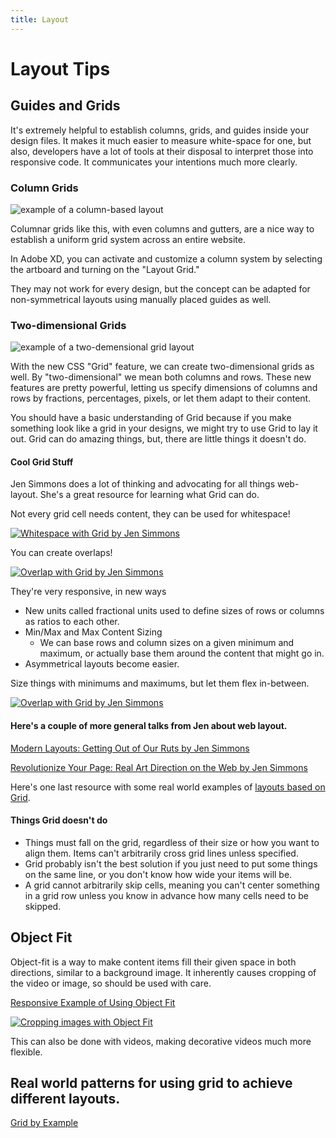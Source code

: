 ```yaml
---
title: Layout
---
```


# Layout Tips

## Guides and Grids

It's extremely helpful to establish columns, grids, and guides inside your design files. It makes it much easier to measure white-space for one, but also, developers have a lot of tools at their disposal to interpret those into responsive code. It communicates your intentions much more clearly.

### Column Grids

![example of a column-based layout](/images/guides@2x.png)

Columnar grids like this, with even columns and gutters, are a nice way to establish a uniform grid system across an entire website.

In Adobe XD, you can activate and customize a column system by selecting the artboard and turning on the "Layout Grid."

They may not work for every design, but the concept can be adapted for non-symmetrical layouts using manually placed guides as well.

### Two-dimensional Grids

![example of a two-demensional grid layout](/images/grid@2x.png)

With the new CSS "Grid" feature, we can create two-dimensional grids as well. By "two-dimensional" we mean both columns and rows. These new features are pretty powerful, letting us specify dimensions of columns and rows by fractions, percentages, pixels, or let them adapt to their content.

You should have a basic understanding of Grid because if you make something look like a grid in your designs, we might try to use Grid to lay it out. Grid can do amazing things, but, there are little things it doesn't do.

#### Cool Grid Stuff

Jen Simmons does a lot of thinking and advocating for all things web-layout. She's a great resource for learning what Grid can do.

Not every grid cell needs content, they can be used for whitespace!

[![Whitespace with Grid by Jen Simmons](http://img.youtube.com/vi/YfIjFeBLhyA/0.jpg)](https://www.youtube.com/watch?v=YfIjFeBLhyA)

You can create overlaps!

[![Overlap with Grid by Jen Simmons](http://img.youtube.com/vi/EashgVqboWo/0.jpg)](https://www.youtube.com/watch?v=EashgVqboWo)

They're very responsive, in new ways

- New units called fractional units used to define sizes of rows or columns as ratios to each other.
- Min/Max and Max Content Sizing
  - We can base rows and column sizes on a given minimum and maximum, or actually base them around the content that might go in.
- Asymmetrical layouts become easier.

Size things with minimums and maximums, but let them flex in-between.

[![Overlap with Grid by Jen Simmons](http://img.youtube.com/vi/lZ2JX_6SGNI/0.jpg)](https://www.youtube.com/watch?v=lZ2JX_6SGNI)

#### Here's a couple of more general talks from Jen about web layout.

[Modern Layouts: Getting Out of Our Ruts by Jen Simmons](https://aneventapart.com/news/post/modern-layouts-getting-out-of-our-ruts-by-jen-simmons-an-event-apart-video)

[Revolutionize Your Page: Real Art Direction on the Web by Jen Simmons](https://aneventapart.com/news/post/real-art-direction-on-the-web-by-jen-simmons-an-event-apart)

Here's one last resource with some real world examples of [layouts based on Grid](https://sii.im/playground/css-grid/).

#### Things Grid doesn't do

- Things must fall on the grid, regardless of their size or how you want to align them. Items can't arbitrarily cross grid lines unless specified.
- Grid probably isn't the best solution if you just need to put some things on the same line, or you don't know how wide your items will be.
- A grid cannot arbitrarily skip cells, meaning you can't center something in a grid row unless you know in advance how many cells need to be skipped.

## Object Fit

Object-fit is a way to make content items fill their given space in both directions, similar to a background image. It inherently causes cropping of the video or image, so should be used with care.

[Responsive Example of Using Object Fit](https://labs.jensimmons.com/2019/01-002.html)

[![Cropping images with Object Fit](http://img.youtube.com/vi/5CZyxnCdXuk/0.jpg)](https://www.youtube.com/watch?v=5CZyxnCdXuk)

This can also be done with videos, making decorative videos much more flexible.

## Real world patterns for using grid to achieve different layouts.

[Grid by Example](https://gridbyexample.com/)